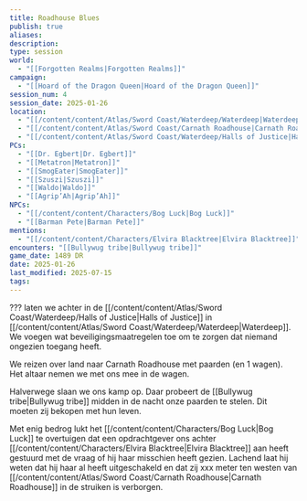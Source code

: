 ```yaml
---
title: Roadhouse Blues
publish: true
aliases: 
description: 
type: session
world:
  - "[[Forgotten Realms|Forgotten Realms]]"
campaign:
  - "[[Hoard of the Dragon Queen|Hoard of the Dragon Queen]]"
session_num: 4
session_date: 2025-01-26
location:
  - "[[/content/content/Atlas/Sword Coast/Waterdeep/Waterdeep|Waterdeep]]"
  - "[[/content/content/Atlas/Sword Coast/Carnath Roadhouse|Carnath Roadhouse]]"
  - "[[/content/content/Atlas/Sword Coast/Waterdeep/Halls of Justice|Halls of Justice]]"
PCs:
  - "[[Dr. Egbert|Dr. Egbert]]"
  - "[[Metatron|Metatron]]"
  - "[[SmogEater|SmogEater]]"
  - "[[Szuszi|Szuszi]]"
  - "[[Waldo|Waldo]]"
  - "[[Agrip’Ah|Agrip’Ah]]"
NPCs:
  - "[[/content/content/Characters/Bog Luck|Bog Luck]]"
  - "[[Barman Pete|Barman Pete]]"
mentions:
  - "[[/content/content/Characters/Elvira Blacktree|Elvira Blacktree]]"
encounters: "[[Bullywug tribe|Bullywug tribe]]"
game_date: 1489 DR
date: 2025-01-26
last_modified: 2025-07-15
tags: 
---
```


??? laten we achter in de [[/content/content/Atlas/Sword Coast/Waterdeep/Halls of Justice|Halls of Justice]] in [[/content/content/Atlas/Sword Coast/Waterdeep/Waterdeep|Waterdeep]]. We voegen wat beveiligingsmaatregelen toe om te zorgen dat niemand ongezien toegang heeft.

We reizen over land naar Carnath Roadhouse met paarden (en 1 wagen). Het altaar nemen we met ons mee in de wagen. 

Halverwege slaan we ons kamp op. Daar probeert de [[Bullywug tribe|Bullywug tribe]] midden in de nacht onze paarden te stelen. Dit moeten zij bekopen met hun leven.

Met enig bedrog lukt het [[/content/content/Characters/Bog Luck|Bog Luck]] te overtuigen dat een opdrachtgever ons achter [[/content/content/Characters/Elvira Blacktree|Elvira Blacktree]] aan heeft gestuurd met de vraag of hij haar misschien heeft gezien. Lachend laat hij weten dat hij haar al heeft uitgeschakeld en dat zij xxx meter ten westen van [[/content/content/Atlas/Sword Coast/Carnath Roadhouse|Carnath Roadhouse]] in de struiken is verborgen. 